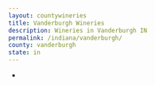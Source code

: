 ```yaml
---
layout: countywineries
title: Vanderburgh Wineries
description: Wineries in Vanderburgh IN
permalink: /indiana/vanderburgh/
county: vanderburgh
state: in
---
```

-
